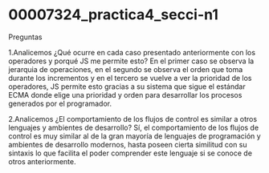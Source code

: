# 00007324_practica4_secci-n1

Preguntas

1.Analicemos ¿Qué ocurre en cada caso presentado anteriormente con los operadores y porqué JS me permite esto?
  En el primer caso se observa la jerarquia de operaciones, en el segundo se observa el orden que toma durante los 
  incrementos y en el tercero se vuelve a ver la prioridad de los operadores, JS permite esto gracias a su sistema 
  que sigue el estándar ECMA donde elige una prioridad y orden para desarrollar los procesos generados por el programador.
  
2.Analicemos ¿El comportamiento de los flujos de control es similar a otros lenguajes y ambientes de desarrollo? 
  Sí, el comportamiento de los flujos de control  es muy similar al de la gran mayoría de lenguajes 
  de programación y ambientes de desarrollo modernos, hasta poseen cierta similitud con su sintaxis lo que facilita 
  el poder comprender este lenguaje si se conoce de otros anteriormente.
